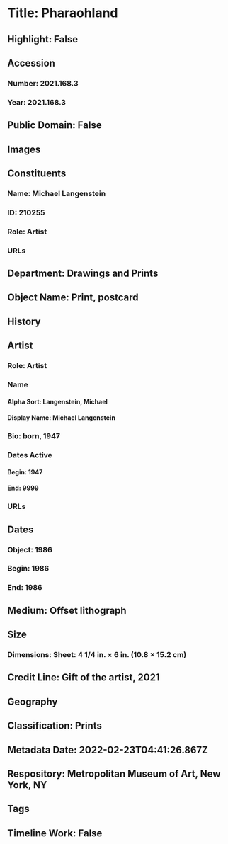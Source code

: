 # Title: Pharaohland
## Highlight: False
## Accession
### Number: 2021.168.3
### Year: 2021.168.3
## Public Domain: False
## Images
## Constituents
### Name: Michael Langenstein
### ID: 210255
### Role: Artist
### URLs
## Department: Drawings and Prints
## Object Name: Print, postcard
## History
## Artist
### Role: Artist
### Name
#### Alpha Sort: Langenstein, Michael
#### Display Name: Michael Langenstein
### Bio: born, 1947
### Dates Active
#### Begin: 1947
#### End: 9999
### URLs
## Dates
### Object: 1986
### Begin: 1986
### End: 1986
## Medium: Offset lithograph
## Size
### Dimensions: Sheet: 4 1/4 in. × 6 in. (10.8 × 15.2 cm)
## Credit Line: Gift of the artist, 2021
## Geography
## Classification: Prints
## Metadata Date: 2022-02-23T04:41:26.867Z
## Respository: Metropolitan Museum of Art, New York, NY
## Tags
## Timeline Work: False